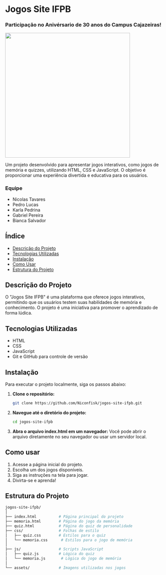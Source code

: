 # Jogos Site IFPB
### Participação no Anivérsario de 30 anos do Campus Cajazeiras!
<img width="400px" src="https://th.bing.com/th/id/R.52728b4977e36cf51a2a68dbd954cbac?rik=JUz4SEVHPzK6Nw&riu=http%3a%2f%2fwww.clickcz.com.br%2fwp-content%2fuploads%2f2018%2f10%2fsite.jpg&ehk=5B%2bfvVQx3iV0N6dXo82JUlVDGEz76lg7vlVLIiyteKg%3d&risl=&pid=ImgRaw&r=0">

Um projeto desenvolvido para apresentar jogos interativos, como jogos de memória e quizzes, utilizando HTML, CSS e JavaScript. O objetivo é proporcionar uma experiência divertida e educativa para os usuários.

### Equipe

- Nicolas Tavares
- Pedro Lucas
- Karla Pedrina
- Gabriel Pereira
- Bianca Salvador

## Índice

- [Descrição do Projeto](#descrição-do-projeto)
- [Tecnologias Utilizadas](#tecnologias-utilizadas)
- [Instalação](#instalação)
- [Como Usar](#como-usar)
- [Estrutura do Projeto](#estrutura-do-projeto)

## Descrição do Projeto

O "Jogos Site IFPB" é uma plataforma que oferece jogos interativos, permitindo que os usuários testem suas habilidades de memória e conhecimento. O projeto é uma iniciativa para promover o aprendizado de forma lúdica.

## Tecnologias Utilizadas

- HTML
- CSS
- JavaScript
- Git e GitHub para controle de versão

## Instalação

Para executar o projeto localmente, siga os passos abaixo:

1. **Clone o repositório:**
   ```bash
   git clone https://github.com/Niconfisk/jogos-site-ifpb.git
2. **Navegue até o diretório do projeto:**
    ```bash
    cd jogos-site-ifpb
3. **Abra o arquivo index.html em um navegador:**
Você pode abrir o arquivo diretamente no seu navegador ou usar um servidor local.

## Como usar
1. Acesse a página inicial do projeto.
2. Escolha um dos jogos disponíveis.
3. Siga as instruções na tela para jogar.
4. Divirta-se e aprenda!

## Estrutura do Projeto
```bash
jogos-site-ifpb/
│
├── index.html          # Página principal do projeto
├── memoria.html        # Página do jogo da memória
├── quiz.html           # Página do quiz de personalidade
├── css/                # Folhas de estilo
│   ├── quiz.css        # Estilos para o quiz
│   └── memoria.css      # Estilos para o jogo de memória
│
├── js/                 # Scripts JavaScript
│   ├── quiz.js         # Lógica do quiz
│   └── memoria.js       # Lógica do jogo de memória
│
└── assets/             # Imagens utilizadas nos jogos
```

